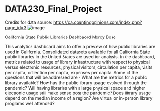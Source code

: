 # DATA230_Final_Project

Credits for data source: https://ca.countingopinions.com/index.php?page_id=3
![image](https://user-images.githubusercontent.com/70076757/118386192-84257280-b5ca-11eb-94df-ac910668de4a.png)


California State Public Libraries Dashbaord
Mercy Bose

This analytics dashboard aims to offer a preview of how public libraries are used in California. Consolidated datasets available for all California State public libraries in the United States are used for analysis. In the dashboard, metrics related to usage of library infrastructure with respect to physical versus electronic resources, physical visitors, circulation per capita, visits per capita, collection per capita, expenses per capita. Some of the questions that will be addressed are - What are the metrics for a public library available? How has the public library usage evolved through the pandemic? Will having libraries with a large physical space and higher electronic usage still make sense post the pandemic? Does library usage depend on the median income of a region? Are virtual or in-person library programs well attended? 
